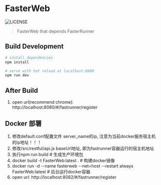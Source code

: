 # FasterWeb

![LICENSE](https://img.shields.io/github/license/yinquanwang/FasterRunner.svg)
> FasterWeb that depends FasterRunner

## Build Development

``` bash
# install dependencies
npm install

# serve with hot reload at localhost:8080
npm run dev

```

After Build
-----------

1. open url(recommend chrome): http://localhost:8080/#/fastrunner/register

## Docker 部署
1. 修改default.conf配置文件 server_name的ip, 注意为当前docker服务宿主机的ip地址！！！
2. 修改/src/restful/api.js baseUrl地址, 即为fastrunner容器运行的宿主机地址
3. 执行npm run build # 生成生产环境包
3. docker build -t FasterWeb:latest .    # 构建docker镜像
4. docker run -d --name fasterweb --net=host --restart always FasterWeb:latest  # 后台运行docker容器
5. open url: http://localhost:8082/#/fastrunner/register
